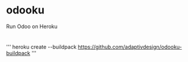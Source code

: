 # odooku
Run Odoo on Heroku

#

'''
heroku create --buildpack https://github.com/adaptivdesign/odooku-buildpack
'''
